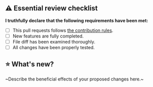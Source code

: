 ## ⚠️ Essential review checklist
**I truthfully declare that the following requirements have been met:**
- [ ] This pull requests follows [the contribution rules](https://github.com/IGPenguin/hmm/blob/gh-pages/.github/CONTRIBUTING.md "the contribution rules").
- [ ] New features are fully completed.
- [ ] File diff has been examined thoroughly.
- [ ] All changes have been properly tested.

## ⭐️ What's new?
~Describe the beneficial effects of your proposed changes here.~

